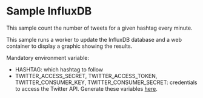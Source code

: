 # Sample InfluxDB

This sample count the number of tweets for a given hashtag every minute.

This sample runs a worker to update the InfluxDB database and a web container to display a graphic
showing the results.

Mandatory environment variable:

- HASHTAG: which hashtag to follow
- TWITTER_ACCESS_SECRET, TWITTER_ACCESS_TOKEN, TWITTER_CONSUMER_KEY, TWITTER_CONSUMER_SECRET:
  credentials to access the Twitter API. Generate these variables [here](https://apps.twitter.com/).

